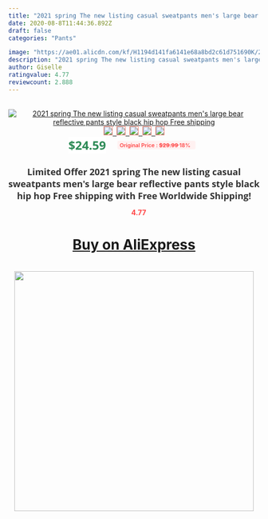 ```yaml
---
title: "2021 spring The new listing casual sweatpants men's large bear reflective pants style black hip hop Free shipping"
date: 2020-08-8T11:44:36.892Z
draft: false
categories: "Pants"

image: "https://ae01.alicdn.com/kf/H1194d141fa6141e68a8bd2c61d751690K/2021-spring-The-new-listing-casual-sweatpants-men-s-large-bear-reflective-pants-style-black-hip.jpg"
description: "2021 spring The new listing casual sweatpants men's large bear reflective pants style black hip hop Free shipping"
author: Giselle
ratingvalue: 4.77
reviewcount: 2.888
---
```

<br>
<div style="text-align: center;">
<a href="https://s.click.aliexpress.com/e/_AcX89J" target="_blank" rel="nofollow noopener noreferrer"><img alt="2021 spring The new listing casual sweatpants men's large bear reflective pants style black hip hop Free shipping" class="magnifier-image" src="https://ae01.alicdn.com/kf/H1194d141fa6141e68a8bd2c61d751690K/2021-spring-The-new-listing-casual-sweatpants-men-s-large-bear-reflective-pants-style-black-hip.jpg_640x640.jpg">
<br>
<img style="border:1px solid salmon" src="https://ae01.alicdn.com/kf/H1194d141fa6141e68a8bd2c61d751690K/2021-spring-The-new-listing-casual-sweatpants-men-s-large-bear-reflective-pants-style-black-hip.jpg_120x120.jpg">&nbsp;&nbsp;<img style="border:1px solid salmon" src="https://ae01.alicdn.com/kf/H3ce4e72fa2f249399b31dd1db5b65d6f7/2021-spring-The-new-listing-casual-sweatpants-men-s-large-bear-reflective-pants-style-black-hip.jpg_120x120.jpg">&nbsp;&nbsp;<img style="border:1px solid salmon" src="https://ae01.alicdn.com/kf/He407ee55c1df424880b94eb0a6630511z/2021-spring-The-new-listing-casual-sweatpants-men-s-large-bear-reflective-pants-style-black-hip.jpg_120x120.jpg">&nbsp;&nbsp;<img style="border:1px solid salmon" src="https://ae01.alicdn.com/kf/Hd85b801971144380993c4019e99e21f1t/2021-spring-The-new-listing-casual-sweatpants-men-s-large-bear-reflective-pants-style-black-hip.jpg_120x120.jpg">&nbsp;&nbsp;<img style="border:1px solid salmon" src="https://ae01.alicdn.com/kf/He91a65880fb440899e517c86d43b4abds/2021-spring-The-new-listing-casual-sweatpants-men-s-large-bear-reflective-pants-style-black-hip.jpg_120x120.jpg"></a></div><br0>
<div style="text-align: center;"><span style="background-color: white; border: 0px; box-sizing: border-box; color: seagreen; display: inline-block; font-family: &quot;open sans&quot; , &quot;arial&quot; , &quot;helvetica&quot; , sans-serif , &quot;heiti&quot;; font-size: 24px; font-stretch: inherit; font-weight: 700; line-height: inherit; margin: 0px 10px 0px 0px; padding: 0px; vertical-align: middle;">$24.59 </span>
<span style="background: rgb(255 , 241 , 241); border-radius: 3px; border: 0px; box-sizing: border-box; color: #ff4747; display: inline-block; font-family: inherit; font-size: 12px; font-stretch: inherit; font-style: inherit; font-variant: inherit; font-weight: 600; line-height: inherit; margin: 0px; padding: 2px 5px; transform: scale(0.9); vertical-align: middle;">Original Price : <b style="text-decoration: line-through;">$29.99 </b> 18%&nbsp;&nbsp;</span></div>
<h1 style="color: #333333; display: inline-block; font-family: &quot;open sans&quot; , &quot;arial&quot; , &quot;helvetica&quot; , sans-serif , &quot;heiti&quot;; font-size: 18px; font-stretch: inherit; font-weight: 700; text-align: center;">Limited Offer 2021 spring The new listing casual sweatpants men's large bear reflective pants style black hip hop Free shipping with Free Worldwide Shipping!</h1>
<div style="color: #ff4747; text-align: center;">
<img src="https://4.bp.blogspot.com/-M0ZcTcb-5uY/XleCXlxnR4I/AAAAAAAAAEc/OrjgMkXV1oMQFaCRZj5HQwOCBcu3w1FegCPcBGAYYCw/s1600/star.png" style="height: 15px;">&nbsp;<b>4.77</b></div>
<div class="button_cont" align="center"><a class="buynow_a" href="https://s.click.aliexpress.com/e/_AcX89J" target="_blank" rel="nofollow noopener noreferrer"><H1>Buy on AliExpress</H1></a></div><br>
<div class="separator" style="clear: both; text-align: center;">
<img src="https://lh3.googleusercontent.com/-pTy5HemUv9M/XlePHvY0dAI/AAAAAAAAAE4/0nX5iRUoIWY8eMW9Dpxeirr157OZliDIgCLcBGAsYHQ/s1600/badge.gif" width="480">
</div>
